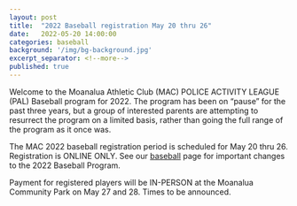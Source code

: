 ```yaml
---
layout: post
title:  "2022 Baseball registration May 20 thru 26"
date:   2022-05-20 14:00:00
categories: baseball
background: '/img/bg-background.jpg'
excerpt_separator: <!--more-->
published: true
---
```

Welcome to the Moanalua Athletic Club (MAC) POLICE ACTIVITY LEAGUE (PAL) Baseball program for 2022.  The program has been on “pause” for the past three years, but a group of interested parents are attempting to resurrect the program on a limited basis, rather than going the full range of the program as it once was.

The MAC 2022 baseball registration period is scheduled for May 20 thru 26.  Registration is ONLINE ONLY.
See our [baseball](/baseball) page for important changes to the 2022 Baseball Program.

Payment for registered players will be IN-PERSON at the Moanalua Community Park on May 27 and 28. Times to be announced.